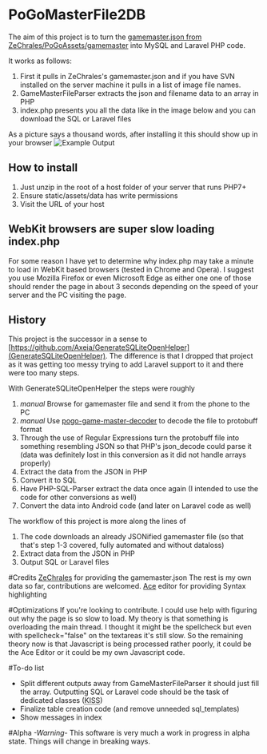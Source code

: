 # PoGoMasterFile2DB

The aim of this project is to turn the [gamemaster.json from ZeChrales/PoGoAssets/gamemaster](https://github.com/ZeChrales/PogoAssets/tree/master/gamemaster) into MySQL and Laravel PHP code.

It works as follows:
1) First it pulls in ZeChrales's gamemaster.json and if you have SVN installed on the server machine it pulls in a list of image file names.
2) GameMasterFileParser extracts the json and filename data to an array in PHP
3) index.php presents you all the data like in the image below and you can download the SQL or Laravel files

As a picture says a thousand words, after installing it this should show up in your browser
![Example Output](https://i.imgur.com/5I5bfKR.png)

## How to install
1) Just unzip in the root of a host folder of your server that runs PHP7+ 
2) Ensure static/assets/data has write permissions
3) Visit the URL of your host

## WebKit browsers are super slow loading index.php

For some reason I have yet to determine why index.php may take a minute to load in WebKit based browsers (tested in Chrome and Opera). 
I suggest you use Mozilla Firefox or even Microsoft Edge as either one one of those should render the page in about 3 seconds depending on the speed of your server and the PC visiting the page.

## History
This project is the successor in a sense to [https://github.com/Axeia/GenerateSQLiteOpenHelper](GenerateSQLiteOpenHelper). 
The difference is that I dropped that project as it was getting too messy trying to add Laravel support to it and there were too many steps.

With GenerateSQLiteOpenHelper the steps were roughly
1. *manual* Browse for gamemaster file and send it from the phone to the PC 
2. *manual* Use [pogo-game-master-decoder](https://github.com/apavlinovic/pogo-game-master-decoder)  to decode the file to protobuff format 
3. Through the use of Regular Expressions turn the protobuff file into something resembling JSON so that PHP's json_decode could parse it (data was definitely lost in this conversion as it did not handle arrays properly)
4. Extract the data from the JSON in PHP
5. Convert it to SQL
6. Have PHP-SQL-Parser extract the data once again (I intended to use the code for other conversions as well)
7. Convert the data into Android code (and later on Laravel code as well)

The workflow of this project is more along the lines of
1. The code downloads an already JSONified gamemaster file (so that that's step 1-3 covered, fully automated and without dataloss)
2. Extract data from the JSON in PHP
3. Output SQL or Laravel files

#Credits
[ZeChrales](https://github.com/ZeChrales/PogoAssets/tree/master/gamemaster) for providing the gamemaster.json 
The rest is my own data so far, contributions are welcomed.
[Ace](https://github.com/ajaxorg/ace-builds) editor for providing Syntax highlighting

#Optimizations
If you're looking to contribute. I could use help with figuring out why the page is so slow to load.
My theory is that something is overloading the main thread. 
I thought it might be the spellcheck but even with spellcheck="false" on the textareas it's still slow.
So the remaining theory now is that Javascript is being processed rather poorly, it could be the Ace Editor or it could be my own Javascript code.

#To-do list
* Split different outputs away from GameMasterFileParser it should just fill the array. Outputting SQL or Laravel code should be the task of dedicated classes (<abbr title="Keep it simple, stupid">KISS</abbr>)
* Finalize table creation code (and remove unneeded sql_templates)
* Show messages in index

#Alpha
*-Warning-* This software is very much a work in progress in alpha state. Things will change in breaking ways.
